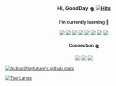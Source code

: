 <div align="center">

### Hi, GoodDay 🛸 [![Hits](https://hits.seeyoufarm.com/api/count/incr/badge.svg?url=https%3A%2F%2Fgithub.com%2Faction2thefuture&count_bg=%2379C83D&title_bg=%23555555&icon=&icon_color=%23E7E7E7&title=hits&edge_flat=false)](https://hits.seeyoufarm.com)
  


#### I’m currently learning 🎯


<img src="https://img.shields.io/badge/Python-3776AB?style=flat-square&logo=Python&logoColor=white"/> <img src="https://img.shields.io/badge/JavaScript-F7DF1E?style=flat-square&logo=JavaScript&logoColor=white"/> 
<img src="https://img.shields.io/badge/Django-092E20?style=flat-square&logo=Django&logoColor=white"/> <img src="https://img.shields.io/badge/Flask-000000?style=flat-square&logo=Flask&logoColor=white"/> <img src="https://img.shields.io/badge/Node.js-339933?style=flat-square&logo=Node.js&logoColor=white"/> 
<img src="https://img.shields.io/badge/MySQL-4479A1?style=flat-square&logo=MySQL&logoColor=white"/> <img src="https://img.shields.io/badge/MongoDB-47A248?style=flat-square&logo=MongoDB&logoColor=white"/> 
<img src="https://img.shields.io/badge/GraphQL-E434AA?style=flat-square&logo=GraphQL&logoColor=white"/> 
  
#### Connection 🛸

<a href="https://velog.io/@action2thefuture" target="_blank"><img src="https://img.shields.io/badge/Velog-20c997?style=flat-square&logo=Vimeo&logoColor=white"/></a> <a href="https://action2thefuture.github.io/" target="_blank"><img src="https://img.shields.io/badge/Blog-09B3AF?style=flat-square&logo=Storyblok&logoColor=white"/></a> <a href="https://dnstks0204@gmail.com" target="_blank"><img src="https://img.shields.io/badge/Gmail-EA4335?style=flat-square&logo=Gmail&logoColor=white"/></a> 

</div>

[![Action2thefuture's github stats](https://github-readme-stats.vercel.app/api?username=Action2thefuture&theme=dark)](https://github.com/Action2thefutuer/github-readme-stats)

[![Top Langs](https://github-readme-stats.vercel.app/api/top-langs/?username=Action2thefuture&layout=compact&theme=dark)](https://github.com/Action2thefuture/github-readme-stats)
